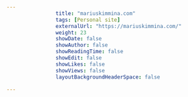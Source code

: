 ---
                title: "mariuskimmina.com"
                tags: [Personal site]
                externalUrl: "https://mariuskimmina.com/"
                weight: 23
                showDate: false
                showAuthor: false
                showReadingTime: false
                showEdit: false
                showLikes: false
                showViews: false
                layoutBackgroundHeaderSpace: false
                ---
